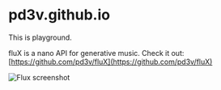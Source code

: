 # pd3v.github.io

This is playground.

fluX is a nano API for generative music. Check it out: [https://github.com/pd3v/fluX](https://github.com/pd3v/fluX)


![Flux screenshot](https://pd3v.github.io/fluX_screenshot.png)


